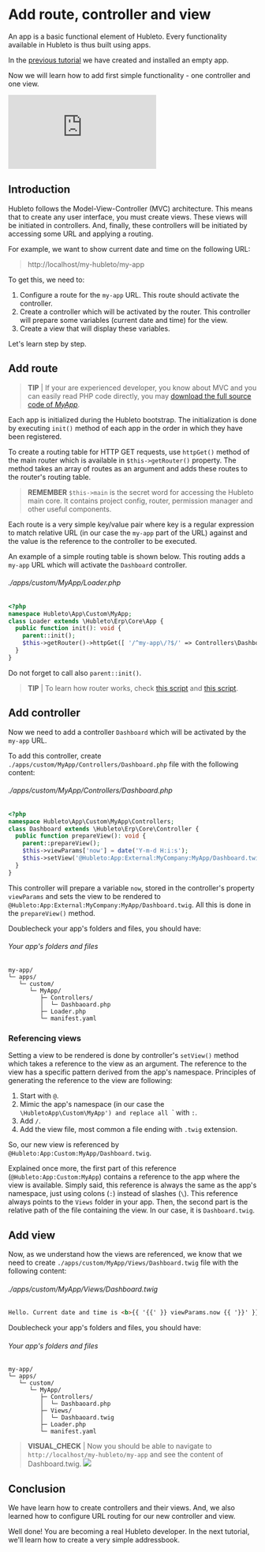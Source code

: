 # Add route, controller and view

An app is a basic functional element of Hubleto. Every functionality available in Hubleto is thus built using apps.

In the [previous tutorial](create-app-loader-and-manifest) we have created and installed an empty app.

Now we will learn how to add first simple functionality - one controller and one view.

<div class="youtube-video">
  <iframe src="https://www.youtube.com/embed/Cz-MC2xuTkQ" title="YouTube video player" frameborder="0" allow="accelerometer; autoplay; clipboard-write; encrypted-media; gyroscope; picture-in-picture; web-share" referrerpolicy="strict-origin-when-cross-origin" allowfullscreen></iframe>
</div>

## Introduction

Hubleto follows the Model-View-Controller (MVC) architecture. This means that to create any user interface, you must create views. These views will be initiated in controllers. And, finally, these controllers will be initiated by accessing some URL and applying a routing.

For example, we want to show current date and time on the following URL:

> http://localhost/my-hubleto/my-app

To get this, we need to:

  1. Configure a route for the `my-app` URL. This route should activate the controller.
  2. Create a controller which will be activated by the router. This controller will prepare some variables (current date and time) for the view.
  3. Create a view that will display these variables.

Let's learn step by step.

## Add route


> **TIP** | If your are experienced developer, you know about MVC and you can easily read PHP code directly, you may [download the full source code of *MyApp*](downloads/MyApp.zip).

Each app is initialized during the Hubleto bootstrap. The initialization is done by executing `init()` method of each app in the order in which they have been registered.

To create a routing table for HTTP GET requests, use `httpGet()` method of the main router which is available in `$this->getRouter()` property. The method takes an array of routes as an argument and adds these routes to the router's routing table.

> **REMEMBER** `$this->main` is the secret word for accessing the Hubleto main core. It contains project config, router, permission manager and other useful components.

Each route is a very simple key/value pair where key is a regular expression to match relative URL (in our case the `my-app` part of the URL) against and the value is the reference to the controller to be executed.

An example of a simple routing table is shown below. This routing adds a `my-app` URL which will activate the `Dashboard` controller.

###### ./apps/custom/MyApp/Loader.php
```php
<?php
namespace Hubleto\App\Custom\MyApp;
class Loader extends \Hubleto\Erp\Core\App {
  public function init(): void {
    parent::init();
    $this->getRouter()->httpGet([ '/^my-app\/?$/' => Controllers\Dashboard::class ]);
  }
}
```

Do not forget to call also `parent::init()`.

> **TIP** | To learn how router works, check [this script](https://github.com/hubleto/main/blob/main/src/core/Router.php) and [this script](https://github.com/wai-blue/adios/blob/main/src/Core/Router.php).

## Add controller

Now we need to add a controller `Dashboard` which will be activated by the `my-app` URL.

To add this controller, create `./apps/custom/MyApp/Controllers/Dashboard.php` file with the following content:

###### ./apps/custom/MyApp/Controllers/Dashboard.php
```php
<?php
namespace Hubleto\App\Custom\MyApp\Controllers;
class Dashboard extends \Hubleto\Erp\Core\Controller {
  public function prepareView(): void {
    parent::prepareView();
    $this->viewParams['now'] = date('Y-m-d H:i:s');
    $this->setView('@Hubleto:App:External:MyCompany:MyApp/Dashboard.twig');
  }
}
```

This controller will prepare a variable `now`, stored in the controller's property `viewParams` and sets the view to be rendered to `@Hubleto:App:External:MyCompany:MyApp/Dashboard.twig`. All this is done in the `prepareView()` method.

Doublecheck your app's folders and files, you should have:

###### Your app's folders and files
```
my-app/
└─ apps/
   └─ custom/
      └─ MyApp/
         ├─ Controllers/
         │  └─ Dashbaoard.php
         ├─ Loader.php
         └─ manifest.yaml
```

### Referencing views

Setting a view to be rendered is done by controller's `setView()` method which takes a reference to the view as an argument. The reference to the view has a specific pattern derived from the app's namespace. Principles of generating the reference to the view are following:

  1. Start with `@`.
  2. Mimic the app's namespace (in our case the `\HubletoApp\Custom\MyApp') and replace all `\` with `:`.
  3. Add `/`.
  4. Add the view file, most common a file ending with `.twig` extension.

So, our new view is referenced by `@Hubleto:App:Custom:MyApp/Dashboard.twig`.

Explained once more, the first part of this reference (`@Hubleto:App:Custom:MyApp`) contains a reference to the app where the view is available. Simply said, this reference is always the same as the app's namespace, just using colons (`:`) instead of slashes (`\`). This reference always points to the `Views` folder in your app. Then, the second part is the relative path of the file containing the view. In our case, it is `Dashboard.twig`.

## Add view

Now, as we understand how the views are referenced, we know that we need to create `./apps/custom/MyApp/Views/Dashboard.twig` file with the following content:

###### ./apps/custom/MyApp/Views/Dashboard.twig
```html
Hello. Current date and time is <b>{{ '{{' }} viewParams.now {{ '}}' }}</b>.
```

Doublecheck your app's folders and files, you should have:

###### Your app's folders and files
```
my-app/
└─ apps/
   └─ custom/
      └─ MyApp/
         ├─ Controllers/
         │  └─ Dashbaoard.php
         ├─ Views/
         │  └─ Dashbaoard.twig
         ├─ Loader.php
         └─ manifest.yaml
```

> **VISUAL_CHECK** | Now you should be able to navigate to `http://localhost/my-hubleto/my-app`  and see the content of Dashboard.twig.
> <img src="{{ bookRootUrl }}/content/assets/images/my-app-dashboard.png">

## Conclusion

We have learn how to create controllers and their views. And, we also learned how to configure URL routing for our new controller and view.

Well done! You are becoming a real Hubleto developer. In the next tutorial, we'll learn how to create a very simple addressbook.
